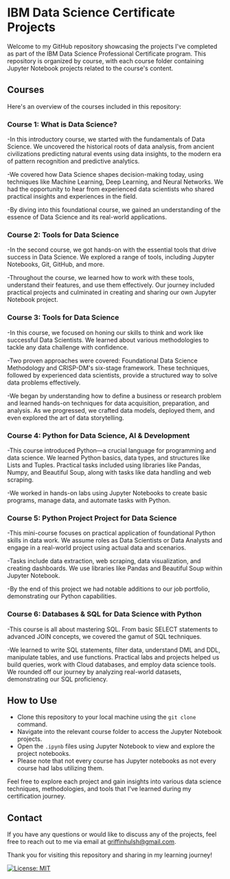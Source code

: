 # IBM Data Science Certificate Projects

Welcome to my GitHub repository showcasing the projects I've completed as part of the IBM Data Science Professional Certificate program. This repository is organized by course, with each course folder containing Jupyter Notebook projects related to the course's content.

## Courses

Here's an overview of the courses included in this repository:

### Course 1: What is Data Science?

-In this introductory course, we started with the fundamentals of Data Science. We uncovered the historical roots of data analysis, from ancient civilizations predicting natural events using data insights, to the modern era of pattern recognition and predictive analytics.

-We covered how Data Science shapes decision-making today, using techniques like Machine Learning, Deep Learning, and Neural Networks. We had the opportunity to hear from experienced data scientists who shared practical insights and experiences in the field.

-By diving into this foundational course, we gained an understanding of the essence of Data Science and its real-world applications.

### Course 2: Tools for Data Science

-In the second course, we got hands-on with the essential tools that drive success in Data Science. We explored a range of tools, including Jupyter Notebooks, Git, GitHub, and more.

-Throughout the course, we learned how to work with these tools, understand their features, and use them effectively. Our journey included practical projects and culminated in creating and sharing our own Jupyter Notebook project.

### Course 3: Tools for Data Science

-In this course, we focused on honing our skills to think and work like successful Data Scientists. We learned about various methodologies to tackle any data challenge with confidence.

-Two proven approaches were covered: Foundational Data Science Methodology and CRISP-DM's six-stage framework. These techniques, followed by experienced data scientists, provide a structured way to solve data problems effectively.

-We began by understanding how to define a business or research problem and learned hands-on techniques for data acquisition, preparation, and analysis. As we progressed, we crafted data models, deployed them, and even explored the art of data storytelling.

### Course 4: Python for Data Science, AI & Development

-This course introduced Python—a crucial language for programming and data science. We learned Python basics, data types, and structures like Lists and Tuples. Practical tasks included using libraries like Pandas, Numpy, and Beautiful Soup, along with tasks like data handling and web scraping.

-We worked in hands-on labs using Jupyter Notebooks to create basic programs, manage data, and automate tasks with Python.

### Course 5: Python Project Project for Data Science

-This mini-course focuses on practical application of foundational Python skills in data work. We assume roles as Data Scientists or Data Analysts and engage in a real-world project using actual data and scenarios.

-Tasks include data extraction, web scraping, data visualization, and creating dashboards. We use libraries like Pandas and Beautiful Soup within Jupyter Notebook.

-By the end of this project we had notable additions to our job portfolio, demonstrating our Python capabilities.

### Course 6: Databases & SQL for Data Science with Python

-This course is all about mastering SQL. From basic SELECT statements to advanced JOIN concepts, we covered the gamut of SQL techniques.

-We learned to write SQL statements, filter data, understand DML and DDL, manipulate tables, and use functions. Practical labs and projects helped us build queries, work with Cloud databases, and employ data science tools. We rounded off our journey by analyzing real-world datasets, demonstrating our SQL proficiency.

## How to Use

- Clone this repository to your local machine using the `git clone` command.
- Navigate into the relevant course folder to access the Jupyter Notebook projects.
- Open the `.ipynb` files using Jupyter Notebook to view and explore the project notebooks.
- Please note that not every course has Jupyter notebooks as not every course had labs utilizing them.

Feel free to explore each project and gain insights into various data science techniques, methodologies, and tools that I've learned during my certification journey.

## Contact

If you have any questions or would like to discuss any of the projects, feel free to reach out to me via email at [griffinhulsh@gmail.com](mailto:griffinhulsh@gmail.com).

Thank you for visiting this repository and sharing in my learning journey!

[![License: MIT](https://img.shields.io/badge/License-MIT-yellow.svg)](https://opensource.org/licenses/MIT)
